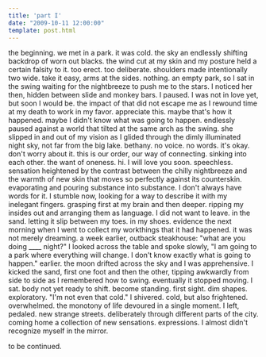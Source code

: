 ```yaml
---
title: 'part I'
date: "2009-10-11 12:00:00"
template: post.html
---
```


the beginning. we met in a park. it was cold. the sky an endlessly shifting backdrop of worn out blacks. the wind cut at my skin and my posture held a certain falsity to it. too erect. too deliberate. shoulders made intentionally two wide. take it easy, arms at the sides. nothing. an empty park, so I sat in the swing waiting for the nightbreeze to push me to the stars. I noticed her then, hidden between slide and monkey bars. I paused. I was not in love yet, but soon I would be. the impact of that did not escape me as I rewound time at my death to work in my favor. appreciate this. maybe that's how it happened. maybe I didn't know what was going to happen. endlessly paused against a world that tilted at the same arch as the swing. she slipped in and out of my vision as I glided through the dimly illuminated night sky, not far from the big lake. bethany. no voice. no words. it's okay. don't worry about it. this is our order, our way of connecting. sinking into each other. the want of oneness. hi. I will love you soon. speechless. sensation heightened by the contrast between the chilly nightbreeze and the warmth of new skin that moves so perfectly against its counterskin. evaporating and pouring substance into substance. I don't always have words for it. I stumble now, looking for a way to describe it with my inelegant fingers. grasping first at my brain and then deeper. ripping my insides out and arranging them as language. I did not want to leave. in the sand. letting it slip between my toes. in my shoes. evidence the next morning when I went to collect my workthings that it had happened. it was not merely dreaming. a week earlier, outback steakhouse: "what are you doing ____ night?" I looked across the table and spoke slowly, "I am going to a park where everything will change. I don't know exactly what is going to happen." earlier. the moon drifted across the sky and I was apprehensive. I kicked the sand, first one foot and then the other, tipping awkwardly from side to side as I remembered how to swing. eventually it stopped moving. I sat. body not yet ready to shift. become standing. first sight. dim shapes. exploratory. "I'm not even that cold." I shivered. cold, but also frightened. overwhelmed. the monotony of life devoured in a single moment. I left, pedaled. new strange streets. deliberately through different parts of the city. coming home a collection of new sensations. expressions. I almost didn't recognize myself in the mirror.

to be continued.

